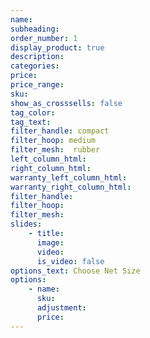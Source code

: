 ```yaml
---
name:
subheading:
order_number: 1
display_product: true
description:
categories:
price:
price_range:
sku:
show_as_crosssells: false
tag_color:
tag_text:
filter_handle: compact
filter_hoop: medium
filter_mesh:  rubber
left_column_html: 
right_column_html: 
warranty_left_column_html:
warranty_right_column_html:
filter_handle: 
filter_hoop: 
filter_mesh:
slides:
    - title:
      image:
      video:
      is_video: false
options_text: Choose Net Size
options:
    - name:
      sku:
      adjustment:
      price:
---
```

